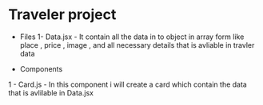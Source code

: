 # Traveler project 
* Files 
  1- Data.jsx - It contain all the data in to object in array form like place , price , image  , and all necessary details that is avliable 
    in travler data 

* Components 

 1 - Card.js - In this component i will create a card which contain the data that is avlilable in Data.jsx 
 
  


